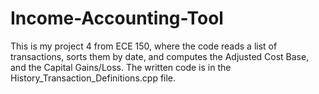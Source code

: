 # Income-Accounting-Tool
This is my project 4 from ECE 150, where the code reads a list of transactions, sorts them by date, and computes the Adjusted Cost Base, and the Capital Gains/Loss. 
The written code is in the History_Transaction_Definitions.cpp file. 
